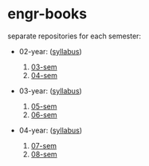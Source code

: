 # engr-books

separate repositories for each semester:

- 02-year: ([syllabus](./EXTC_02-Year_2019-C-Scheme.pdf))
    1. [03-sem](./) 
    2. [04-sem](./)

- 03-year: ([syllabus](./EXTC_03-Year_2019-C-Scheme.pdf))
    1. [05-sem](./) 
    2. [06-sem](./)

- 04-year: ([syllabus](./))
    1. [07-sem](./) 
    2. [08-sem](./)
